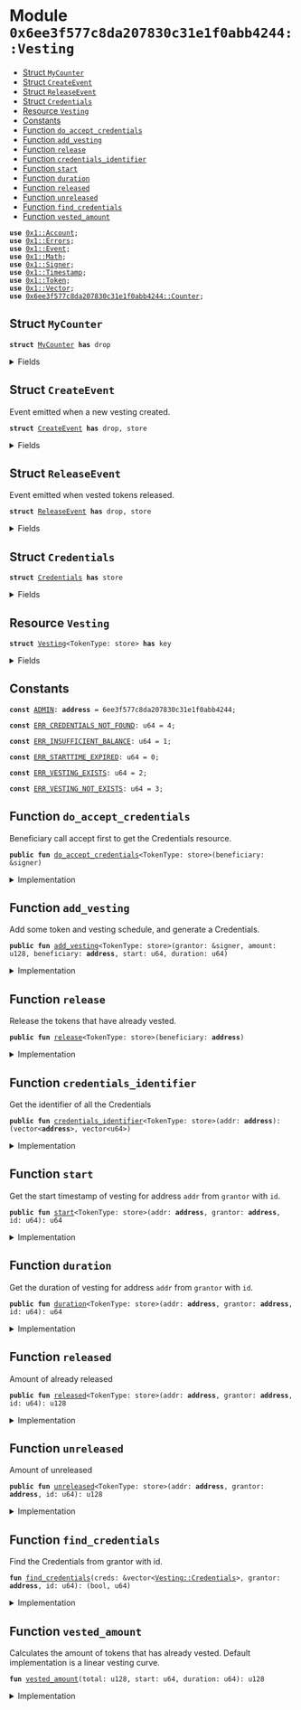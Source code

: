 
<a name="0x6ee3f577c8da207830c31e1f0abb4244_Vesting"></a>

# Module `0x6ee3f577c8da207830c31e1f0abb4244::Vesting`



-  [Struct `MyCounter`](#0x6ee3f577c8da207830c31e1f0abb4244_Vesting_MyCounter)
-  [Struct `CreateEvent`](#0x6ee3f577c8da207830c31e1f0abb4244_Vesting_CreateEvent)
-  [Struct `ReleaseEvent`](#0x6ee3f577c8da207830c31e1f0abb4244_Vesting_ReleaseEvent)
-  [Struct `Credentials`](#0x6ee3f577c8da207830c31e1f0abb4244_Vesting_Credentials)
-  [Resource `Vesting`](#0x6ee3f577c8da207830c31e1f0abb4244_Vesting_Vesting)
-  [Constants](#@Constants_0)
-  [Function `do_accept_credentials`](#0x6ee3f577c8da207830c31e1f0abb4244_Vesting_do_accept_credentials)
-  [Function `add_vesting`](#0x6ee3f577c8da207830c31e1f0abb4244_Vesting_add_vesting)
-  [Function `release`](#0x6ee3f577c8da207830c31e1f0abb4244_Vesting_release)
-  [Function `credentials_identifier`](#0x6ee3f577c8da207830c31e1f0abb4244_Vesting_credentials_identifier)
-  [Function `start`](#0x6ee3f577c8da207830c31e1f0abb4244_Vesting_start)
-  [Function `duration`](#0x6ee3f577c8da207830c31e1f0abb4244_Vesting_duration)
-  [Function `released`](#0x6ee3f577c8da207830c31e1f0abb4244_Vesting_released)
-  [Function `unreleased`](#0x6ee3f577c8da207830c31e1f0abb4244_Vesting_unreleased)
-  [Function `find_credentials`](#0x6ee3f577c8da207830c31e1f0abb4244_Vesting_find_credentials)
-  [Function `vested_amount`](#0x6ee3f577c8da207830c31e1f0abb4244_Vesting_vested_amount)


<pre><code><b>use</b> <a href="../../../build/StarcoinFramework/docs/Account.md#0x1_Account">0x1::Account</a>;
<b>use</b> <a href="../../../build/StarcoinFramework/docs/Errors.md#0x1_Errors">0x1::Errors</a>;
<b>use</b> <a href="../../../build/StarcoinFramework/docs/Event.md#0x1_Event">0x1::Event</a>;
<b>use</b> <a href="../../../build/StarcoinFramework/docs/Math.md#0x1_Math">0x1::Math</a>;
<b>use</b> <a href="../../../build/StarcoinFramework/docs/Signer.md#0x1_Signer">0x1::Signer</a>;
<b>use</b> <a href="../../../build/StarcoinFramework/docs/Timestamp.md#0x1_Timestamp">0x1::Timestamp</a>;
<b>use</b> <a href="../../../build/StarcoinFramework/docs/Token.md#0x1_Token">0x1::Token</a>;
<b>use</b> <a href="../../../build/StarcoinFramework/docs/Vector.md#0x1_Vector">0x1::Vector</a>;
<b>use</b> <a href="Counter.md#0x6ee3f577c8da207830c31e1f0abb4244_Counter">0x6ee3f577c8da207830c31e1f0abb4244::Counter</a>;
</code></pre>



<a name="0x6ee3f577c8da207830c31e1f0abb4244_Vesting_MyCounter"></a>

## Struct `MyCounter`



<pre><code><b>struct</b> <a href="Vesting.md#0x6ee3f577c8da207830c31e1f0abb4244_Vesting_MyCounter">MyCounter</a> <b>has</b> drop
</code></pre>



<details>
<summary>Fields</summary>


<dl>
<dt>
<code>dummy_field: bool</code>
</dt>
<dd>

</dd>
</dl>


</details>

<a name="0x6ee3f577c8da207830c31e1f0abb4244_Vesting_CreateEvent"></a>

## Struct `CreateEvent`

Event emitted when a new vesting created.


<pre><code><b>struct</b> <a href="Vesting.md#0x6ee3f577c8da207830c31e1f0abb4244_Vesting_CreateEvent">CreateEvent</a> <b>has</b> drop, store
</code></pre>



<details>
<summary>Fields</summary>


<dl>
<dt>
<code>grantor: <b>address</b></code>
</dt>
<dd>
 address of the grantor
</dd>
<dt>
<code>beneficiary: <b>address</b></code>
</dt>
<dd>
 address of the beneficiary
</dd>
<dt>
<code>total: u128</code>
</dt>
<dd>
 funds added to the system
</dd>
<dt>
<code>start: u64</code>
</dt>
<dd>
 timestampe when the vesting starts
</dd>
<dt>
<code>duration: u64</code>
</dt>
<dd>
 vesting duration
</dd>
<dt>
<code>id: u64</code>
</dt>
<dd>
 Credentials id
</dd>
<dt>
<code>token_code: <a href="../../../build/StarcoinFramework/docs/Token.md#0x1_Token_TokenCode">Token::TokenCode</a></code>
</dt>
<dd>
 full info of Token.
</dd>
</dl>


</details>

<a name="0x6ee3f577c8da207830c31e1f0abb4244_Vesting_ReleaseEvent"></a>

## Struct `ReleaseEvent`

Event emitted when vested tokens released.


<pre><code><b>struct</b> <a href="Vesting.md#0x6ee3f577c8da207830c31e1f0abb4244_Vesting_ReleaseEvent">ReleaseEvent</a> <b>has</b> drop, store
</code></pre>



<details>
<summary>Fields</summary>


<dl>
<dt>
<code>amount: u128</code>
</dt>
<dd>
 funds added to the system
</dd>
<dt>
<code>beneficiary: <b>address</b></code>
</dt>
<dd>
 address of the beneficiary
</dd>
<dt>
<code>token_code: <a href="../../../build/StarcoinFramework/docs/Token.md#0x1_Token_TokenCode">Token::TokenCode</a></code>
</dt>
<dd>
 full info of Token.
</dd>
</dl>


</details>

<a name="0x6ee3f577c8da207830c31e1f0abb4244_Vesting_Credentials"></a>

## Struct `Credentials`



<pre><code><b>struct</b> <a href="Vesting.md#0x6ee3f577c8da207830c31e1f0abb4244_Vesting_Credentials">Credentials</a> <b>has</b> store
</code></pre>



<details>
<summary>Fields</summary>


<dl>
<dt>
<code>grantor: <b>address</b></code>
</dt>
<dd>

</dd>
<dt>
<code>start: u64</code>
</dt>
<dd>

</dd>
<dt>
<code>duration: u64</code>
</dt>
<dd>

</dd>
<dt>
<code>id: u64</code>
</dt>
<dd>

</dd>
<dt>
<code>total: u128</code>
</dt>
<dd>

</dd>
<dt>
<code>released: u128</code>
</dt>
<dd>

</dd>
</dl>


</details>

<a name="0x6ee3f577c8da207830c31e1f0abb4244_Vesting_Vesting"></a>

## Resource `Vesting`



<pre><code><b>struct</b> <a href="Vesting.md#0x6ee3f577c8da207830c31e1f0abb4244_Vesting">Vesting</a>&lt;TokenType: store&gt; <b>has</b> key
</code></pre>



<details>
<summary>Fields</summary>


<dl>
<dt>
<code>vault: <a href="../../../build/StarcoinFramework/docs/Token.md#0x1_Token_Token">Token::Token</a>&lt;TokenType&gt;</code>
</dt>
<dd>

</dd>
<dt>
<code>credentials: vector&lt;<a href="Vesting.md#0x6ee3f577c8da207830c31e1f0abb4244_Vesting_Credentials">Vesting::Credentials</a>&gt;</code>
</dt>
<dd>

</dd>
<dt>
<code>create_events: <a href="../../../build/StarcoinFramework/docs/Event.md#0x1_Event_EventHandle">Event::EventHandle</a>&lt;<a href="Vesting.md#0x6ee3f577c8da207830c31e1f0abb4244_Vesting_CreateEvent">Vesting::CreateEvent</a>&gt;</code>
</dt>
<dd>

</dd>
<dt>
<code>release_events: <a href="../../../build/StarcoinFramework/docs/Event.md#0x1_Event_EventHandle">Event::EventHandle</a>&lt;<a href="Vesting.md#0x6ee3f577c8da207830c31e1f0abb4244_Vesting_ReleaseEvent">Vesting::ReleaseEvent</a>&gt;</code>
</dt>
<dd>

</dd>
</dl>


</details>

<a name="@Constants_0"></a>

## Constants


<a name="0x6ee3f577c8da207830c31e1f0abb4244_Vesting_ADMIN"></a>



<pre><code><b>const</b> <a href="Vesting.md#0x6ee3f577c8da207830c31e1f0abb4244_Vesting_ADMIN">ADMIN</a>: <b>address</b> = 6ee3f577c8da207830c31e1f0abb4244;
</code></pre>



<a name="0x6ee3f577c8da207830c31e1f0abb4244_Vesting_ERR_CREDENTIALS_NOT_FOUND"></a>



<pre><code><b>const</b> <a href="Vesting.md#0x6ee3f577c8da207830c31e1f0abb4244_Vesting_ERR_CREDENTIALS_NOT_FOUND">ERR_CREDENTIALS_NOT_FOUND</a>: u64 = 4;
</code></pre>



<a name="0x6ee3f577c8da207830c31e1f0abb4244_Vesting_ERR_INSUFFICIENT_BALANCE"></a>



<pre><code><b>const</b> <a href="Vesting.md#0x6ee3f577c8da207830c31e1f0abb4244_Vesting_ERR_INSUFFICIENT_BALANCE">ERR_INSUFFICIENT_BALANCE</a>: u64 = 1;
</code></pre>



<a name="0x6ee3f577c8da207830c31e1f0abb4244_Vesting_ERR_STARTTIME_EXPIRED"></a>



<pre><code><b>const</b> <a href="Vesting.md#0x6ee3f577c8da207830c31e1f0abb4244_Vesting_ERR_STARTTIME_EXPIRED">ERR_STARTTIME_EXPIRED</a>: u64 = 0;
</code></pre>



<a name="0x6ee3f577c8da207830c31e1f0abb4244_Vesting_ERR_VESTING_EXISTS"></a>



<pre><code><b>const</b> <a href="Vesting.md#0x6ee3f577c8da207830c31e1f0abb4244_Vesting_ERR_VESTING_EXISTS">ERR_VESTING_EXISTS</a>: u64 = 2;
</code></pre>



<a name="0x6ee3f577c8da207830c31e1f0abb4244_Vesting_ERR_VESTING_NOT_EXISTS"></a>



<pre><code><b>const</b> <a href="Vesting.md#0x6ee3f577c8da207830c31e1f0abb4244_Vesting_ERR_VESTING_NOT_EXISTS">ERR_VESTING_NOT_EXISTS</a>: u64 = 3;
</code></pre>



<a name="0x6ee3f577c8da207830c31e1f0abb4244_Vesting_do_accept_credentials"></a>

## Function `do_accept_credentials`

Beneficiary call accept first to get the Credentials resource.


<pre><code><b>public</b> <b>fun</b> <a href="Vesting.md#0x6ee3f577c8da207830c31e1f0abb4244_Vesting_do_accept_credentials">do_accept_credentials</a>&lt;TokenType: store&gt;(beneficiary: &signer)
</code></pre>



<details>
<summary>Implementation</summary>


<pre><code><b>public</b> <b>fun</b> <a href="Vesting.md#0x6ee3f577c8da207830c31e1f0abb4244_Vesting_do_accept_credentials">do_accept_credentials</a>&lt;TokenType: store&gt;(beneficiary: &signer) {
    <b>assert</b>!(!<b>exists</b>&lt;<a href="Vesting.md#0x6ee3f577c8da207830c31e1f0abb4244_Vesting">Vesting</a>&lt;TokenType&gt;&gt;(<a href="../../../build/StarcoinFramework/docs/Signer.md#0x1_Signer_address_of">Signer::address_of</a>(beneficiary)),
        <a href="../../../build/StarcoinFramework/docs/Errors.md#0x1_Errors_already_published">Errors::already_published</a>(<a href="Vesting.md#0x6ee3f577c8da207830c31e1f0abb4244_Vesting_ERR_VESTING_EXISTS">ERR_VESTING_EXISTS</a>));
    <b>let</b> vesting = <a href="Vesting.md#0x6ee3f577c8da207830c31e1f0abb4244_Vesting">Vesting</a>&lt;TokenType&gt;{
        vault: <a href="../../../build/StarcoinFramework/docs/Token.md#0x1_Token_zero">Token::zero</a>&lt;TokenType&gt;(),
        credentials: <a href="../../../build/StarcoinFramework/docs/Vector.md#0x1_Vector_empty">Vector::empty</a>&lt;<a href="Vesting.md#0x6ee3f577c8da207830c31e1f0abb4244_Vesting_Credentials">Credentials</a>&gt;(),
        create_events: <a href="../../../build/StarcoinFramework/docs/Event.md#0x1_Event_new_event_handle">Event::new_event_handle</a>&lt;<a href="Vesting.md#0x6ee3f577c8da207830c31e1f0abb4244_Vesting_CreateEvent">CreateEvent</a>&gt;(beneficiary),
        release_events: <a href="../../../build/StarcoinFramework/docs/Event.md#0x1_Event_new_event_handle">Event::new_event_handle</a>&lt;<a href="Vesting.md#0x6ee3f577c8da207830c31e1f0abb4244_Vesting_ReleaseEvent">ReleaseEvent</a>&gt;(beneficiary),
    };
    <b>move_to</b>&lt;<a href="Vesting.md#0x6ee3f577c8da207830c31e1f0abb4244_Vesting">Vesting</a>&lt;TokenType&gt;&gt;(beneficiary, vesting);
}
</code></pre>



</details>

<a name="0x6ee3f577c8da207830c31e1f0abb4244_Vesting_add_vesting"></a>

## Function `add_vesting`

Add some token and vesting schedule, and generate a Credentials.


<pre><code><b>public</b> <b>fun</b> <a href="Vesting.md#0x6ee3f577c8da207830c31e1f0abb4244_Vesting_add_vesting">add_vesting</a>&lt;TokenType: store&gt;(grantor: &signer, amount: u128, beneficiary: <b>address</b>, start: u64, duration: u64)
</code></pre>



<details>
<summary>Implementation</summary>


<pre><code><b>public</b> <b>fun</b> <a href="Vesting.md#0x6ee3f577c8da207830c31e1f0abb4244_Vesting_add_vesting">add_vesting</a>&lt;TokenType: store&gt;(
    grantor: &signer,
    amount: u128,
    beneficiary: <b>address</b>,
    start: u64,
    duration: u64
) <b>acquires</b> <a href="Vesting.md#0x6ee3f577c8da207830c31e1f0abb4244_Vesting">Vesting</a> {
    <b>let</b> addr = <a href="../../../build/StarcoinFramework/docs/Signer.md#0x1_Signer_address_of">Signer::address_of</a>(grantor);
    <b>assert</b>!(<b>exists</b>&lt;<a href="Vesting.md#0x6ee3f577c8da207830c31e1f0abb4244_Vesting">Vesting</a>&lt;TokenType&gt;&gt;(beneficiary), <a href="../../../build/StarcoinFramework/docs/Errors.md#0x1_Errors_not_published">Errors::not_published</a>(<a href="Vesting.md#0x6ee3f577c8da207830c31e1f0abb4244_Vesting_ERR_VESTING_NOT_EXISTS">ERR_VESTING_NOT_EXISTS</a>));
    <b>assert</b>!(start &gt;= <a href="../../../build/StarcoinFramework/docs/Timestamp.md#0x1_Timestamp_now_milliseconds">Timestamp::now_milliseconds</a>(), <a href="../../../build/StarcoinFramework/docs/Errors.md#0x1_Errors_custom">Errors::custom</a>(<a href="Vesting.md#0x6ee3f577c8da207830c31e1f0abb4244_Vesting_ERR_STARTTIME_EXPIRED">ERR_STARTTIME_EXPIRED</a>));
    <b>assert</b>!(<a href="../../../build/StarcoinFramework/docs/Account.md#0x1_Account_balance">Account::balance</a>&lt;TokenType&gt;(addr) &gt;= amount,
        <a href="../../../build/StarcoinFramework/docs/Errors.md#0x1_Errors_limit_exceeded">Errors::limit_exceeded</a>(<a href="Vesting.md#0x6ee3f577c8da207830c31e1f0abb4244_Vesting_ERR_INSUFFICIENT_BALANCE">ERR_INSUFFICIENT_BALANCE</a>));

    <b>if</b> (!<a href="Counter.md#0x6ee3f577c8da207830c31e1f0abb4244_Counter_has_counter">Counter::has_counter</a>&lt;<a href="Counter.md#0x6ee3f577c8da207830c31e1f0abb4244_Counter_Counter">Counter::Counter</a>&lt;<a href="Vesting.md#0x6ee3f577c8da207830c31e1f0abb4244_Vesting_MyCounter">MyCounter</a>&gt;&gt;(addr)) {
        <a href="Counter.md#0x6ee3f577c8da207830c31e1f0abb4244_Counter_init">Counter::init</a>&lt;<a href="Vesting.md#0x6ee3f577c8da207830c31e1f0abb4244_Vesting_MyCounter">MyCounter</a>&gt;(grantor);
    };

    <b>let</b> vesting = <b>borrow_global_mut</b>&lt;<a href="Vesting.md#0x6ee3f577c8da207830c31e1f0abb4244_Vesting">Vesting</a>&lt;TokenType&gt;&gt;(beneficiary);
    <b>let</b> token = <a href="../../../build/StarcoinFramework/docs/Account.md#0x1_Account_withdraw">Account::withdraw</a>&lt;TokenType&gt;(grantor, amount);
    <b>let</b> id = <a href="Counter.md#0x6ee3f577c8da207830c31e1f0abb4244_Counter_increment">Counter::increment</a>&lt;<a href="Vesting.md#0x6ee3f577c8da207830c31e1f0abb4244_Vesting_MyCounter">MyCounter</a>&gt;(addr, &<a href="Vesting.md#0x6ee3f577c8da207830c31e1f0abb4244_Vesting_MyCounter">MyCounter</a>{});
    <a href="../../../build/StarcoinFramework/docs/Token.md#0x1_Token_deposit">Token::deposit</a>&lt;TokenType&gt;(&<b>mut</b> vesting.vault, token);

    <a href="../../../build/StarcoinFramework/docs/Vector.md#0x1_Vector_push_back">Vector::push_back</a>&lt;<a href="Vesting.md#0x6ee3f577c8da207830c31e1f0abb4244_Vesting_Credentials">Credentials</a>&gt;(
        &<b>mut</b> vesting.credentials,
        <a href="Vesting.md#0x6ee3f577c8da207830c31e1f0abb4244_Vesting_Credentials">Credentials</a>{
            grantor: addr,
            start: start,
            duration: duration,
            id: id,
            total: amount,
            released: 0,
        }
    );
    <a href="../../../build/StarcoinFramework/docs/Event.md#0x1_Event_emit_event">Event::emit_event</a>(
        &<b>mut</b> vesting.create_events,
        <a href="Vesting.md#0x6ee3f577c8da207830c31e1f0abb4244_Vesting_CreateEvent">CreateEvent</a>{
            grantor: addr,
            beneficiary: beneficiary,
            total: amount,
            start: start,
            duration: duration,
            id: id,
            token_code: <a href="../../../build/StarcoinFramework/docs/Token.md#0x1_Token_token_code">Token::token_code</a>&lt;TokenType&gt;(),
        }
    );
}
</code></pre>



</details>

<a name="0x6ee3f577c8da207830c31e1f0abb4244_Vesting_release"></a>

## Function `release`

Release the tokens that have already vested.


<pre><code><b>public</b> <b>fun</b> <a href="Vesting.md#0x6ee3f577c8da207830c31e1f0abb4244_Vesting_release">release</a>&lt;TokenType: store&gt;(beneficiary: <b>address</b>)
</code></pre>



<details>
<summary>Implementation</summary>


<pre><code><b>public</b> <b>fun</b> <a href="Vesting.md#0x6ee3f577c8da207830c31e1f0abb4244_Vesting_release">release</a>&lt;TokenType: store&gt;(beneficiary: <b>address</b>) <b>acquires</b> <a href="Vesting.md#0x6ee3f577c8da207830c31e1f0abb4244_Vesting">Vesting</a> {
    <b>assert</b>!(<b>exists</b>&lt;<a href="Vesting.md#0x6ee3f577c8da207830c31e1f0abb4244_Vesting">Vesting</a>&lt;TokenType&gt;&gt;(beneficiary), <a href="../../../build/StarcoinFramework/docs/Errors.md#0x1_Errors_not_published">Errors::not_published</a>(<a href="Vesting.md#0x6ee3f577c8da207830c31e1f0abb4244_Vesting_ERR_VESTING_NOT_EXISTS">ERR_VESTING_NOT_EXISTS</a>));
    <b>let</b> vesting = <b>borrow_global_mut</b>&lt;<a href="Vesting.md#0x6ee3f577c8da207830c31e1f0abb4244_Vesting">Vesting</a>&lt;TokenType&gt;&gt;(beneficiary);

    <b>let</b> len = <a href="../../../build/StarcoinFramework/docs/Vector.md#0x1_Vector_length">Vector::length</a>(&vesting.credentials);
    <b>let</b> i = 0u64;
    <b>let</b> releasable = 0u128;
    <b>while</b> (i &lt; len) {
        <b>let</b> cred = <a href="../../../build/StarcoinFramework/docs/Vector.md#0x1_Vector_borrow_mut">Vector::borrow_mut</a>&lt;<a href="Vesting.md#0x6ee3f577c8da207830c31e1f0abb4244_Vesting_Credentials">Credentials</a>&gt;(&<b>mut</b> vesting.credentials, i);
        <b>let</b> vested = <a href="Vesting.md#0x6ee3f577c8da207830c31e1f0abb4244_Vesting_vested_amount">vested_amount</a>(cred.total, cred.start, cred.duration);
        releasable = releasable + vested - cred.released;
        *&<b>mut</b> cred.released = vested;
        i = i + 1;
    };

    <a href="../../../build/StarcoinFramework/docs/Account.md#0x1_Account_deposit">Account::deposit</a>&lt;TokenType&gt;(beneficiary, <a href="../../../build/StarcoinFramework/docs/Token.md#0x1_Token_withdraw">Token::withdraw</a>&lt;TokenType&gt;(&<b>mut</b> vesting.vault, releasable));
    <a href="../../../build/StarcoinFramework/docs/Event.md#0x1_Event_emit_event">Event::emit_event</a>(
        &<b>mut</b> vesting.release_events,
        <a href="Vesting.md#0x6ee3f577c8da207830c31e1f0abb4244_Vesting_ReleaseEvent">ReleaseEvent</a>{
            amount: releasable,
            beneficiary: beneficiary,
            token_code: <a href="../../../build/StarcoinFramework/docs/Token.md#0x1_Token_token_code">Token::token_code</a>&lt;TokenType&gt;(),
        }
    );
}
</code></pre>



</details>

<a name="0x6ee3f577c8da207830c31e1f0abb4244_Vesting_credentials_identifier"></a>

## Function `credentials_identifier`

Get the identifier of all the Credentials


<pre><code><b>public</b> <b>fun</b> <a href="Vesting.md#0x6ee3f577c8da207830c31e1f0abb4244_Vesting_credentials_identifier">credentials_identifier</a>&lt;TokenType: store&gt;(addr: <b>address</b>): (vector&lt;<b>address</b>&gt;, vector&lt;u64&gt;)
</code></pre>



<details>
<summary>Implementation</summary>


<pre><code><b>public</b> <b>fun</b> <a href="Vesting.md#0x6ee3f577c8da207830c31e1f0abb4244_Vesting_credentials_identifier">credentials_identifier</a>&lt;TokenType: store&gt;(addr: <b>address</b>): (vector&lt;<b>address</b>&gt;, vector&lt;u64&gt;) <b>acquires</b> <a href="Vesting.md#0x6ee3f577c8da207830c31e1f0abb4244_Vesting">Vesting</a> {
    <b>assert</b>!(<b>exists</b>&lt;<a href="Vesting.md#0x6ee3f577c8da207830c31e1f0abb4244_Vesting">Vesting</a>&lt;TokenType&gt;&gt;(addr), <a href="../../../build/StarcoinFramework/docs/Errors.md#0x1_Errors_not_published">Errors::not_published</a>(<a href="Vesting.md#0x6ee3f577c8da207830c31e1f0abb4244_Vesting_ERR_VESTING_NOT_EXISTS">ERR_VESTING_NOT_EXISTS</a>));
    <b>let</b> vesting = <b>borrow_global</b>&lt;<a href="Vesting.md#0x6ee3f577c8da207830c31e1f0abb4244_Vesting">Vesting</a>&lt;TokenType&gt;&gt;(addr);

    <b>let</b> len = <a href="../../../build/StarcoinFramework/docs/Vector.md#0x1_Vector_length">Vector::length</a>&lt;<a href="Vesting.md#0x6ee3f577c8da207830c31e1f0abb4244_Vesting_Credentials">Credentials</a>&gt;(&vesting.credentials);
    <b>let</b> addr_vec = <a href="../../../build/StarcoinFramework/docs/Vector.md#0x1_Vector_empty">Vector::empty</a>&lt;<b>address</b>&gt;();
    <b>let</b> id_vec = <a href="../../../build/StarcoinFramework/docs/Vector.md#0x1_Vector_empty">Vector::empty</a>&lt;u64&gt;();
    <b>let</b> i = 0u64;
    <b>while</b> (i &lt; len) {
        <b>let</b> cred = <a href="../../../build/StarcoinFramework/docs/Vector.md#0x1_Vector_borrow">Vector::borrow</a>&lt;<a href="Vesting.md#0x6ee3f577c8da207830c31e1f0abb4244_Vesting_Credentials">Credentials</a>&gt;(&vesting.credentials, i);
        <a href="../../../build/StarcoinFramework/docs/Vector.md#0x1_Vector_push_back">Vector::push_back</a>&lt;<b>address</b>&gt;(&<b>mut</b> addr_vec, cred.grantor);
        <a href="../../../build/StarcoinFramework/docs/Vector.md#0x1_Vector_push_back">Vector::push_back</a>&lt;u64&gt;(&<b>mut</b> id_vec, cred.id);
        i = i + 1;
    };
    (addr_vec, id_vec)
}
</code></pre>



</details>

<a name="0x6ee3f577c8da207830c31e1f0abb4244_Vesting_start"></a>

## Function `start`

Get the start timestamp of vesting for address <code>addr</code> from <code>grantor</code> with <code>id</code>.


<pre><code><b>public</b> <b>fun</b> <a href="Vesting.md#0x6ee3f577c8da207830c31e1f0abb4244_Vesting_start">start</a>&lt;TokenType: store&gt;(addr: <b>address</b>, grantor: <b>address</b>, id: u64): u64
</code></pre>



<details>
<summary>Implementation</summary>


<pre><code><b>public</b> <b>fun</b> <a href="Vesting.md#0x6ee3f577c8da207830c31e1f0abb4244_Vesting_start">start</a>&lt;TokenType: store&gt;(
    addr: <b>address</b>,
    grantor: <b>address</b>,
    id: u64
): u64 <b>acquires</b> <a href="Vesting.md#0x6ee3f577c8da207830c31e1f0abb4244_Vesting">Vesting</a> {
    <b>assert</b>!(<b>exists</b>&lt;<a href="Vesting.md#0x6ee3f577c8da207830c31e1f0abb4244_Vesting">Vesting</a>&lt;TokenType&gt;&gt;(addr), <a href="../../../build/StarcoinFramework/docs/Errors.md#0x1_Errors_not_published">Errors::not_published</a>(<a href="Vesting.md#0x6ee3f577c8da207830c31e1f0abb4244_Vesting_ERR_VESTING_NOT_EXISTS">ERR_VESTING_NOT_EXISTS</a>));
    <b>let</b> vesting = <b>borrow_global</b>&lt;<a href="Vesting.md#0x6ee3f577c8da207830c31e1f0abb4244_Vesting">Vesting</a>&lt;TokenType&gt;&gt;(addr);
    <b>let</b> (find, idx) = <a href="Vesting.md#0x6ee3f577c8da207830c31e1f0abb4244_Vesting_find_credentials">find_credentials</a>(&vesting.credentials, grantor, id);
    <b>assert</b>!(find, <a href="../../../build/StarcoinFramework/docs/Errors.md#0x1_Errors_custom">Errors::custom</a>(<a href="Vesting.md#0x6ee3f577c8da207830c31e1f0abb4244_Vesting_ERR_CREDENTIALS_NOT_FOUND">ERR_CREDENTIALS_NOT_FOUND</a>));
    <b>let</b> cred = <a href="../../../build/StarcoinFramework/docs/Vector.md#0x1_Vector_borrow">Vector::borrow</a>&lt;<a href="Vesting.md#0x6ee3f577c8da207830c31e1f0abb4244_Vesting_Credentials">Credentials</a>&gt;(&vesting.credentials, idx);
    cred.start
}
</code></pre>



</details>

<a name="0x6ee3f577c8da207830c31e1f0abb4244_Vesting_duration"></a>

## Function `duration`

Get the duration of vesting for address <code>addr</code> from <code>grantor</code> with <code>id</code>.


<pre><code><b>public</b> <b>fun</b> <a href="Vesting.md#0x6ee3f577c8da207830c31e1f0abb4244_Vesting_duration">duration</a>&lt;TokenType: store&gt;(addr: <b>address</b>, grantor: <b>address</b>, id: u64): u64
</code></pre>



<details>
<summary>Implementation</summary>


<pre><code><b>public</b> <b>fun</b> <a href="Vesting.md#0x6ee3f577c8da207830c31e1f0abb4244_Vesting_duration">duration</a>&lt;TokenType: store&gt;(
    addr: <b>address</b>,
    grantor: <b>address</b>,
    id: u64
): u64 <b>acquires</b> <a href="Vesting.md#0x6ee3f577c8da207830c31e1f0abb4244_Vesting">Vesting</a> {
    <b>assert</b>!(<b>exists</b>&lt;<a href="Vesting.md#0x6ee3f577c8da207830c31e1f0abb4244_Vesting">Vesting</a>&lt;TokenType&gt;&gt;(addr), <a href="../../../build/StarcoinFramework/docs/Errors.md#0x1_Errors_not_published">Errors::not_published</a>(<a href="Vesting.md#0x6ee3f577c8da207830c31e1f0abb4244_Vesting_ERR_VESTING_NOT_EXISTS">ERR_VESTING_NOT_EXISTS</a>));
    <b>let</b> vesting = <b>borrow_global</b>&lt;<a href="Vesting.md#0x6ee3f577c8da207830c31e1f0abb4244_Vesting">Vesting</a>&lt;TokenType&gt;&gt;(addr);
    <b>let</b> (find, idx) = <a href="Vesting.md#0x6ee3f577c8da207830c31e1f0abb4244_Vesting_find_credentials">find_credentials</a>(&vesting.credentials, grantor, id);
    <b>assert</b>!(find, <a href="../../../build/StarcoinFramework/docs/Errors.md#0x1_Errors_custom">Errors::custom</a>(<a href="Vesting.md#0x6ee3f577c8da207830c31e1f0abb4244_Vesting_ERR_CREDENTIALS_NOT_FOUND">ERR_CREDENTIALS_NOT_FOUND</a>));
    <b>let</b> cred = <a href="../../../build/StarcoinFramework/docs/Vector.md#0x1_Vector_borrow">Vector::borrow</a>&lt;<a href="Vesting.md#0x6ee3f577c8da207830c31e1f0abb4244_Vesting_Credentials">Credentials</a>&gt;(&vesting.credentials, idx);
    cred.duration
}
</code></pre>



</details>

<a name="0x6ee3f577c8da207830c31e1f0abb4244_Vesting_released"></a>

## Function `released`

Amount of already released


<pre><code><b>public</b> <b>fun</b> <a href="Vesting.md#0x6ee3f577c8da207830c31e1f0abb4244_Vesting_released">released</a>&lt;TokenType: store&gt;(addr: <b>address</b>, grantor: <b>address</b>, id: u64): u128
</code></pre>



<details>
<summary>Implementation</summary>


<pre><code><b>public</b> <b>fun</b> <a href="Vesting.md#0x6ee3f577c8da207830c31e1f0abb4244_Vesting_released">released</a>&lt;TokenType: store&gt;(
    addr: <b>address</b>,
    grantor: <b>address</b>,
    id: u64
): u128 <b>acquires</b> <a href="Vesting.md#0x6ee3f577c8da207830c31e1f0abb4244_Vesting">Vesting</a> {
    <b>assert</b>!(<b>exists</b>&lt;<a href="Vesting.md#0x6ee3f577c8da207830c31e1f0abb4244_Vesting">Vesting</a>&lt;TokenType&gt;&gt;(addr), <a href="../../../build/StarcoinFramework/docs/Errors.md#0x1_Errors_not_published">Errors::not_published</a>(<a href="Vesting.md#0x6ee3f577c8da207830c31e1f0abb4244_Vesting_ERR_VESTING_NOT_EXISTS">ERR_VESTING_NOT_EXISTS</a>));
    <b>let</b> vesting = <b>borrow_global</b>&lt;<a href="Vesting.md#0x6ee3f577c8da207830c31e1f0abb4244_Vesting">Vesting</a>&lt;TokenType&gt;&gt;(addr);
    <b>let</b> (find, idx) = <a href="Vesting.md#0x6ee3f577c8da207830c31e1f0abb4244_Vesting_find_credentials">find_credentials</a>(&vesting.credentials, grantor, id);
    <b>assert</b>!(find, <a href="../../../build/StarcoinFramework/docs/Errors.md#0x1_Errors_custom">Errors::custom</a>(<a href="Vesting.md#0x6ee3f577c8da207830c31e1f0abb4244_Vesting_ERR_CREDENTIALS_NOT_FOUND">ERR_CREDENTIALS_NOT_FOUND</a>));
    <b>let</b> cred = <a href="../../../build/StarcoinFramework/docs/Vector.md#0x1_Vector_borrow">Vector::borrow</a>&lt;<a href="Vesting.md#0x6ee3f577c8da207830c31e1f0abb4244_Vesting_Credentials">Credentials</a>&gt;(&vesting.credentials, idx);
    cred.released
}
</code></pre>



</details>

<a name="0x6ee3f577c8da207830c31e1f0abb4244_Vesting_unreleased"></a>

## Function `unreleased`

Amount of unreleased


<pre><code><b>public</b> <b>fun</b> <a href="Vesting.md#0x6ee3f577c8da207830c31e1f0abb4244_Vesting_unreleased">unreleased</a>&lt;TokenType: store&gt;(addr: <b>address</b>, grantor: <b>address</b>, id: u64): u128
</code></pre>



<details>
<summary>Implementation</summary>


<pre><code><b>public</b> <b>fun</b> <a href="Vesting.md#0x6ee3f577c8da207830c31e1f0abb4244_Vesting_unreleased">unreleased</a>&lt;TokenType: store&gt;(
    addr: <b>address</b>,
    grantor: <b>address</b>,
    id: u64
): u128 <b>acquires</b> <a href="Vesting.md#0x6ee3f577c8da207830c31e1f0abb4244_Vesting">Vesting</a> {
    <b>assert</b>!(<b>exists</b>&lt;<a href="Vesting.md#0x6ee3f577c8da207830c31e1f0abb4244_Vesting">Vesting</a>&lt;TokenType&gt;&gt;(addr), <a href="../../../build/StarcoinFramework/docs/Errors.md#0x1_Errors_not_published">Errors::not_published</a>(<a href="Vesting.md#0x6ee3f577c8da207830c31e1f0abb4244_Vesting_ERR_VESTING_NOT_EXISTS">ERR_VESTING_NOT_EXISTS</a>));
    <b>let</b> vesting = <b>borrow_global</b>&lt;<a href="Vesting.md#0x6ee3f577c8da207830c31e1f0abb4244_Vesting">Vesting</a>&lt;TokenType&gt;&gt;(addr);
    <b>let</b> (find, idx) = <a href="Vesting.md#0x6ee3f577c8da207830c31e1f0abb4244_Vesting_find_credentials">find_credentials</a>(&vesting.credentials, grantor, id);
    <b>assert</b>!(find, <a href="../../../build/StarcoinFramework/docs/Errors.md#0x1_Errors_custom">Errors::custom</a>(<a href="Vesting.md#0x6ee3f577c8da207830c31e1f0abb4244_Vesting_ERR_CREDENTIALS_NOT_FOUND">ERR_CREDENTIALS_NOT_FOUND</a>));
    <b>let</b> cred = <a href="../../../build/StarcoinFramework/docs/Vector.md#0x1_Vector_borrow">Vector::borrow</a>&lt;<a href="Vesting.md#0x6ee3f577c8da207830c31e1f0abb4244_Vesting_Credentials">Credentials</a>&gt;(&vesting.credentials, idx);
    cred.total - cred.released
}
</code></pre>



</details>

<a name="0x6ee3f577c8da207830c31e1f0abb4244_Vesting_find_credentials"></a>

## Function `find_credentials`

Find the Credentials from grantor with id.


<pre><code><b>fun</b> <a href="Vesting.md#0x6ee3f577c8da207830c31e1f0abb4244_Vesting_find_credentials">find_credentials</a>(creds: &vector&lt;<a href="Vesting.md#0x6ee3f577c8da207830c31e1f0abb4244_Vesting_Credentials">Vesting::Credentials</a>&gt;, grantor: <b>address</b>, id: u64): (bool, u64)
</code></pre>



<details>
<summary>Implementation</summary>


<pre><code><b>fun</b> <a href="Vesting.md#0x6ee3f577c8da207830c31e1f0abb4244_Vesting_find_credentials">find_credentials</a>(
    creds: &vector&lt;<a href="Vesting.md#0x6ee3f577c8da207830c31e1f0abb4244_Vesting_Credentials">Credentials</a>&gt;,
    grantor: <b>address</b>,
    id: u64
): (bool, u64) {
    <b>let</b> len = <a href="../../../build/StarcoinFramework/docs/Vector.md#0x1_Vector_length">Vector::length</a>(creds);
    <b>let</b> i = 0u64;
    <b>while</b> (i &lt; len) {
        <b>let</b> cred = <a href="../../../build/StarcoinFramework/docs/Vector.md#0x1_Vector_borrow">Vector::borrow</a>&lt;<a href="Vesting.md#0x6ee3f577c8da207830c31e1f0abb4244_Vesting_Credentials">Credentials</a>&gt;(creds, i);
        <b>if</b> (cred.grantor == grantor && cred.id == id) <b>return</b> (<b>true</b>, i);
        i = i + 1;
    };
    (<b>false</b>, 0)
}
</code></pre>



</details>

<a name="0x6ee3f577c8da207830c31e1f0abb4244_Vesting_vested_amount"></a>

## Function `vested_amount`

Calculates the amount of tokens that has already vested. Default implementation is a linear vesting curve.


<pre><code><b>fun</b> <a href="Vesting.md#0x6ee3f577c8da207830c31e1f0abb4244_Vesting_vested_amount">vested_amount</a>(total: u128, start: u64, duration: u64): u128
</code></pre>



<details>
<summary>Implementation</summary>


<pre><code><b>fun</b> <a href="Vesting.md#0x6ee3f577c8da207830c31e1f0abb4244_Vesting_vested_amount">vested_amount</a>(
    total: u128,
    start: u64,
    duration: u64
): u128 {
    <b>let</b> now = <a href="../../../build/StarcoinFramework/docs/Timestamp.md#0x1_Timestamp_now_milliseconds">Timestamp::now_milliseconds</a>();
    <b>if</b> (now &lt; start) {
        0u128
    } <b>else</b> <b>if</b> (now &gt; start + duration) {
        total
    } <b>else</b> {
        Math::mul_div(total, ((now - start) <b>as</b> u128), (duration <b>as</b> u128))
    }
}
</code></pre>



</details>
